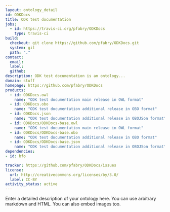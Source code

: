 ```yaml
---
layout: ontology_detail
id: ODKDocs
title: ODK test documentation
jobs:
  - id: https://travis-ci.org/pfabry/ODKDocs
    type: travis-ci
build:
  checkout: git clone https://github.com/pfabry/ODKDocs.git
  system: git
  path: "."
contact:
  email: 
  label: 
  github: 
description: ODK test documentation is an ontology...
domain: stuff
homepage: https://github.com/pfabry/ODKDocs
products:
  - id: ODKDocs.owl
    name: "ODK test documentation main release in OWL format"
  - id: ODKDocs.obo
    name: "ODK test documentation additional release in OBO format"
  - id: ODKDocs.json
    name: "ODK test documentation additional release in OBOJSon format"
  - id: ODKDocs/ODKDocs-base.owl
    name: "ODK test documentation main release in OWL format"
  - id: ODKDocs/ODKDocs-base.obo
    name: "ODK test documentation additional release in OBO format"
  - id: ODKDocs/ODKDocs-base.json
    name: "ODK test documentation additional release in OBOJSon format"
dependencies:
- id: bfo

tracker: https://github.com/pfabry/ODKDocs/issues
license:
  url: http://creativecommons.org/licenses/by/3.0/
  label: CC-BY
activity_status: active
---
```


Enter a detailed description of your ontology here. You can use arbitrary markdown and HTML.
You can also embed images too.

